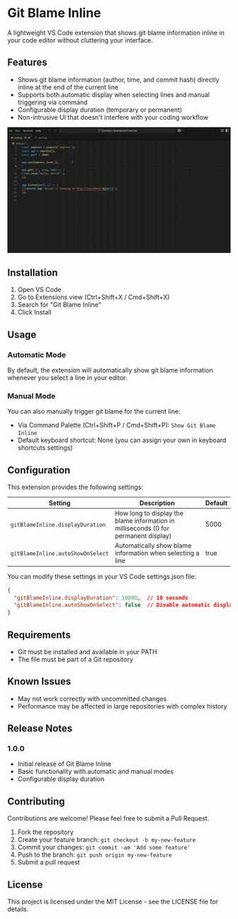 # Git Blame Inline

A lightweight VS Code extension that shows git blame information inline in your code editor without cluttering your interface.

## Features

- Shows git blame information (author, time, and commit hash) directly inline at the end of the current line
- Supports both automatic display when selecting lines and manual triggering via command
- Configurable display duration (temporary or permanent)
- Non-intrusive UI that doesn't interfere with your coding workflow

![Git Blame Inline Demo](https://raw.githubusercontent.com/rivalarya/git-blame-inline/main/images/git-blame-inline-demo.gif)

## Installation

1. Open VS Code
2. Go to Extensions view (Ctrl+Shift+X / Cmd+Shift+X)
3. Search for "Git Blame Inline"
4. Click Install

## Usage

### Automatic Mode

By default, the extension will automatically show git blame information whenever you select a line in your editor.

### Manual Mode

You can also manually trigger git blame for the current line:
- Via Command Palette (Ctrl+Shift+P / Cmd+Shift+P): `Show Git Blame Inline`
- Default keyboard shortcut: None (you can assign your own in keyboard shortcuts settings)

## Configuration

This extension provides the following settings:

| Setting | Description | Default |
|---------|-------------|---------|
| `gitBlameInline.displayDuration` | How long to display the blame information in milliseconds (0 for permanent display) | 5000 |
| `gitBlameInline.autoShowOnSelect` | Automatically show blame information when selecting a line | true |

You can modify these settings in your VS Code settings.json file:

```json
{
  "gitBlameInline.displayDuration": 10000,  // 10 seconds
  "gitBlameInline.autoShowOnSelect": false  // Disable automatic display
}
```

## Requirements

- Git must be installed and available in your PATH
- The file must be part of a Git repository

## Known Issues

- May not work correctly with uncommitted changes
- Performance may be affected in large repositories with complex history

## Release Notes

### 1.0.0

- Initial release of Git Blame Inline
- Basic functionality with automatic and manual modes
- Configurable display duration

## Contributing

Contributions are welcome! Please feel free to submit a Pull Request.

1. Fork the repository
2. Create your feature branch: `git checkout -b my-new-feature`
3. Commit your changes: `git commit -am 'Add some feature'`
4. Push to the branch: `git push origin my-new-feature`
5. Submit a pull request

## License

This project is licensed under the MIT License - see the LICENSE file for details.